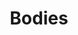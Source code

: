---
title: Bodies
draft: false
weight: 8
isPublic: true

project_content:
  backgroundColor: "#020131"
  theme: dark
  description: |
    This small series is about bodies, <br />
    taking our time to breath, <br />
    being in touch with ourselves.
  work:
    - type: image
      src: img/bubble-ladies_1.png
      class: col-md-7 col-lg-6 my-4 my-lg-5
    - type: image
      src: img/bubble-ladies_2.png
      class: col-md-7 col-lg-6 my-4 my-lg-5
    - type: image
      src: img/bubble-ladies_3.png
      class: col-md-7 col-lg-6 my-4 my-lg-5
---